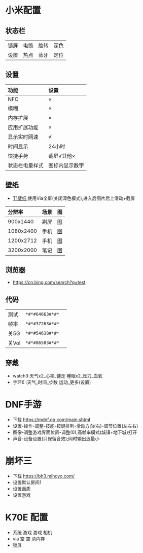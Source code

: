 # 小米配置

## 状态栏

|||||
|-|-|-|-|
|锁屏|电筒|旋转|深色|
|设置|热点|蓝牙|定位|

## 设置
|功能|设置|
|:-|:-|
|NFC|×|
|模糊|×|
|内存扩展|×|
|应用扩展功能|×|
|显示实时网速|√|
|时间显示|24小时|
|快捷手势|截屏√其他×|
|状态栏电量样式|图标内显示数字|

## 壁纸
- [T1壁纸](/web/T1.html),使用Via全屏(关闭深色模式),进入后图片后上滑动+截屏

|分辨率|场景|图|
|:-|:-|:-|
|900x1440|副屏|[图](/img/T1-900x1440.jpg)|
|1080x2400|手机|[图](/img/T1-1080x2400.jpg)|
|1200x2712|手机|[图](/img/T1-1200x2712.jpg)|
|3200x2000|笔记|[图](/img/T1-3200x2000.jpg)|

## 浏览器
- https://cn.bing.com/search?q=test

## 代码
||||
|-|-|-|
|测试|`*#*#64663#*#*`||
|帧率|`*#*#37263#*#*`||
|关5G|`*#*#54638#*#*`||
|关Vol|`*#*#86583#*#*`||

## 穿戴
- watch3:天气x2_心率_健走 睡眠x2_压力_血氧
- 手环6 :天气_时间_步数 运动_更多(设置)

# DNF手游
- 下载 https://mdnf.qq.com/main.shtml
- 设置-操作-调整-技能-按键排列-滑动方向(右)-调节位置(左左右)
- 图像-调整游戏界面位置-调整(0);高帧率模式(城镇+地下城)打开
- 声音-设备设置(只保留音效);同时输出选最小

# 崩坏三
- 下载 https://bh3.mihoyo.com/
- 设置默认房间1
- 设置画质
- 设置游戏

# K70E 配置
- 系统 游戏 游戏 相机 
- via	空	空	清内存
- 锁屏